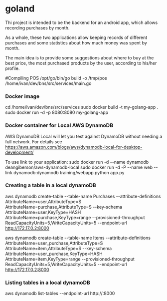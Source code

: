 # goland

Thi project is intended to be the backend for an android app, which allows
recording purchases by month.

As a whole, these two applications allow keeping records of different purchases and some statistics about how much money was spent by month.

The main idea is to provide some suggestions about where to buy at the best price, the most purchased products by the user, according to his/her
profile. 

#Compiling POS
/opt/go/bin/go build -o /tmp/pos /home/ivan/dev/bns/src/services/main.go

### Docker image
cd /home/ivan/dev/bns/src/services
sudo docker build -t my-golang-app .
sudo docker run -d -p 8080:8080  my-golang-app


### Docker container for Local AWS DynamoDB

AWS DynamoDB Local will let you test against DynamoDB without needing
a full network. For details see https://aws.amazon.com/blogs/aws/dynamodb-local-for-desktop-development/

To use link to your application:
sudo docker run -d --name dynamodb deangiberson/aws-dynamodb-local
sudo docker run -d -P --name web --link dynamodb:dynamodb training/webapp python app.py


### Creating a table in a local dynamoDB
aws dynamodb create-table --table-name Purchases --attribute-definitions AttributeName=user,AttributeType=S
AttributeName=purchase,AttributeType=S --key-schema AttributeName=user,KeyType=HASH AttributeName=purchase,KeyType=range --provisioned-throughput ReadCapacityUnits=5,WriteCapacityUnits=5 --endpoint-url http://172.17.0.2:8000

aws dynamodb create-table --table-name Items --attribute-definitions AttributeName=user_purchase,AttributeType=S AttributeName=item,AttributeType=S --key-schema AttributeName=user_purchase,KeyType=HASH AttributeName=item,KeyType=range 
--provisioned-throughput ReadCapacityUnits=5,WriteCapacityUnits=5 --endpoint-url http://172.17.0.2:8000

### Listing tables in a local dynamoDB

aws dynamodb list-tables --endpoint-url http://<dockerip>:8000
